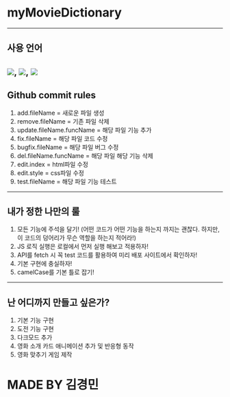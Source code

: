 # myMovieDictionary

---

## 사용 언어
![](https://img.shields.io/badge/HTML-239120?style=for-the-badge&logo=html5&logoColor=white), ![](https://img.shields.io/badge/CSS-239120?&style=for-the-badge&logo=css3&logoColor=white), ![](https://img.shields.io/badge/JavaScript-F7DF1E?style=for-the-badge&logo=JavaScript&logoColor=white)
---
## Github commit rules
1. add.fileName = 새로운 파일 생성
2. remove.fileName = 기존 파일 삭제
3. update.fileName.funcName = 해당 파일 기능 추가
4. fix.fileName = 해당 파일 코드 수정
5. bugfix.fileName = 해당 파일 버그 수정
6. del.fileName.funcName = 해당 파일 해당 기능 삭제
7. edit.index = html파일 수정
8. edit.style = css파일 수정
9. test.fileName = 해당 파일 기능 테스트
---

## 내가 정한 나만의 룰
1. 모든 기능에 주석을 달기! (어떤 코드가 어떤 기능을 하는지 까지는 괜찮다. 하지만, 이 코드의 덩어리가 무슨 역할을 하는지 적어라!)
2. JS 로직 실행은 로컬에서 먼저 실행 해보고 적용하자!
3. API를 fetch 시 꼭 test 코드를 활용하여 미리 배포 사이트에서 확인하자!
4. 기본 구현에 충실하자!
5. camelCase를 기본 틀로 잡기!
---

## 난 어디까지 만들고 싶은가?
1. 기본 기능 구현
2. 도전 기능 구현
3. 다크모드 추가
4. 영화 소개 카드 애니메이션 추가 및 반응형 동작
5. 영화 맞추기 게임 제작

# <bigger>MADE BY 김경민</bigger>
